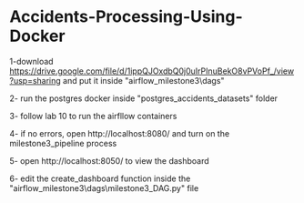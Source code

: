 # Accidents-Processing-Using-Docker

1-download https://drive.google.com/file/d/1ippQJOxdbQ0j0uIrPInuBekO8vPVoPf_/view?usp=sharing 
  and put it inside "airflow_milestone3\dags\"
  
2- run the postgres docker inside "postgres_accidents_datasets" folder

3- follow lab 10 to run the airfllow containers

4- if no errors, open http://localhost:8080/ and turn on the milestone3_pipeline process

5- open http://localhost:8050/ to view the dashboard

6- edit the create_dashboard function inside the "airflow_milestone3\dags\milestone3_DAG.py" file
